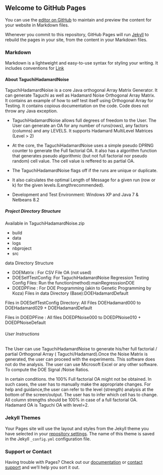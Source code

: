 ## Welcome to GitHub Pages

You can use the [editor on GitHub](https://github.com/Rajesh-VPai/TaguchiHadamardNoise/edit/master/README.md) to maintain and preview the content for your website in Markdown files.

Whenever you commit to this repository, GitHub Pages will run [Jekyll](https://jekyllrb.com/) to rebuild the pages in your site, from the content in your Markdown files.

### Markdown

Markdown is a lightweight and easy-to-use syntax for styling your writing. It includes conventions for
[Link](https://github.com/Rajesh-VPai/TaguchiHadamardNoise)
#### About TaguchiHadamardNoise
TaguchiHadamardNoise is a core Java orthogonal Array Matrix Generator.
It can generate Taguchi as well as Hadamard Noise Orthogonal Array Matrix. It contains an example of how to self test itself using Orthogonal Array for Testing. It contains copious documentation on the code. Code does not throw any Java exception.
- TaguchiHadamardNoise allows full degrees of freedom to the User. The User can generate an OA for any number of runs(rows), any factors (columns) and any LEVELS. It supports Hadamard MultiLevel Matrices (Level > 2)
- At the core, the TaguchiHadamardNoise uses a simple pseudo DPRNG counter to generate the Full factorial OA. It also has a  algorithm function that generates pseudo algorithmic (but not full factorial nor pseudo random) cell value. The cell value is reffered to as partial OA.
- The TaguchiHadamardNoise flags off if the runs are unique or duplicate.
- It also calculates the optimal Length of Message for a given run (row or k) for the given levels.(Lengthrecommended).

- Development and Test Environment: Windows XP and Java 7 & Netbeans 8.2

##### Project Directory Structure
Available in TaguchiHadamardNoise.zip
- build
- data
- logs
- nbproject
- src

data Directory Structure
- DOEMatrix : For CSV File  OA (not used)
- DOESelfTestConfig: For TaguchiHadamardNoise Regression Testing  Config Files: Run the function(method):mainRegresssionDOE
- DOEDPFine : For DOE Programming (akin to Genetic Programming by Koza)
Files in data Directory (Base):DOEHadamardDefault

Files in DOESelfTestConfig Directory: All Files DOEHadamard000 to DOEHadamard029 + DOEHadamardDefault

Files in DOEDPFine : All files DOEDPNoise000 to DOEDPNoise010 + DOEDPNoiseDefault
###### User Instructions
The User can use TaguchiHadamardNoise to generate his/her full factorial / partial Orthogonal Array ( Taguchi/Hadamard).Once the Noise Matrix is generated, the user can proceed with the experiments. This software does not do the analysis. The user can use Microsoft Excel or any other software. To compute the DOE Signal /Noise Ratios.

In certain conditions. the 100% Full factorial OA might not be obtained. In such cases, the user has to manually make the appropriate changes. For help and guidance,the user can refer to the level (strength) analysis at the bottom of the screen/output. The user has to infer which cell has to change.
All column strengths should be 100% in case of a full factorial OA.
Hadamard OA is Taguchi OA with level=2.

### Jekyll Themes

Your Pages site will use the layout and styles from the Jekyll theme you have selected in your [repository settings](https://github.com/Rajesh-VPai/TaguchiHadamardNoise/settings). The name of this theme is saved in the Jekyll `_config.yml` configuration file.

### Support or Contact

Having trouble with Pages? Check out our [documentation](https://help.github.com/categories/github-pages-basics/) or [contact support](https://github.com/contact) and we’ll help you sort it out.
